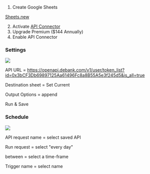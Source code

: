 1. Create Google Sheets

[Sheets.new](https://sheets.new)

2. Activate [API Connector](https://workspace.google.com/marketplace/app/api_connector/95804724197)
3. Upgrade Premium ($144 Annually)
4. Enable API Connector
   
### Settings

![](https://user-images.githubusercontent.com/98217124/151754942-19606777-09c0-4e0b-878e-b25bd7cc0de0.png)

API URL = https://openapi.debank.com/v1/user/token_list?id=0x3bCF3Db69897125Aa61496Fc8a8B55A5e3f245d5&is_all=true

Destination sheet = Set Current

Output Options = append

Run & Save

### Schedule

![](https://user-images.githubusercontent.com/98217124/151755075-5ca7ec5b-201d-4bb1-bb4b-fa863713ca4f.png)

API request name = select saved API

Run request = select "every day"

between = select a time-frame

Trigger name = select name
